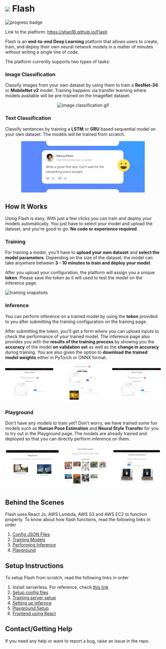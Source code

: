 <h1><img src="flash_web/public/flash.svg" height="30px" /> Flash</h1>

![progress badge](https://img.shields.io/badge/task-success-green)

Link to the platform: https://shan18.github.io/Flash

Flash is an **end-to-end Deep Learning** platform that allows users to create, train, and deploy their own neural network models in a matter of minutes without writing a single line of code.

The platform currently supports two types of tasks:

### Image Classification

Classify images from your own dataset by using them to train a **ResNet-34** or **MobileNet v2** model. Training happens via transfer learning where models available will be pre-trained on the ImageNet dataset.

<div align="center">
  <img
    src="media/image_classification.gif"
    width="400px"
    alt="image classification gif"
  />
</div>

### Text Classification

Classify sentences by training a **LSTM** or **GRU** based sequential model on your own dataset. The models will be trained from scratch.

<div align="center">
  <img
    src="media/text_classification.gif"
    width="400px"
    alt="text classification gif"
  />
</div>

## How It Works

Using Flash is easy. With just a few clicks you can train and deploy your models automatically. You just have to select your model and upload the dataset, and you're good to go. **No code or experience required**.

### Training

For training a model, you'll have to **upload your own dataset** and **select the model parameters**. Depending on the size of the dataset, the model can take anywhere between **3 - 10 minutes to train and deploy your model**.

After you upload your configuration, the platform will assign you a unique **token**. Please save the token as it will used to test the model on the inference page.

![training snapshots](media/training_snapshots.png)

### Inference

You can perform inference on a trained model by using the **token** provided to you after submitting the training configuration on the training page.

After submitting the token, you'll get a form where you can upload inputs to check the performance of your trained model. The inference page also provides you with the **results of the training process** by showing you the **accuracy** of the model **on validation set** as well as the **change in accuracy** during training. You are also given the option to **download the trained model weights** either in PyTorch or ONNX format.

![inference snapshots](media/inference_snapshots.png)

### Playground

Don't have any models to train yet? Don't worry, we have trained some fun models such as **Human Pose Estimation** and **Neural Style Transfer** for you to try out in the Playground page. The models are already trained and deployed so that you can directly perform inference on them.

![playground snapshots](media/playground_snapshots.png)

## Behind the Scenes

Flash uses React Js, AWS Lambda, AWS S3 and AWS EC2 to function properly. To know about how flash functions, read the following links in order

1. [Config JSON Files](config_json/README.md)
2. [Training Models](train_config/README.md#How-it-works)
3. [Performing Inference](inference/README.md#How-it-works)
4. [Playground](playground/README.md#How-it-works)

## Setup Instructions

To setup Flash from scratch, read the following links in order

1. Install serverless. For reference, check [this link](https://www.serverless.com/framework/docs/providers/aws/guide/installation/)
2. [Setup config files](config_json/README.md#Setup-Instructions)
3. [Training server setup](train_config/README.md#Setup-Instructions)
4. [Setting up Infernce](inference/README.md#Setup-Instructions)
5. [Playground Setup](playground/README.md)
6. [Frontend using React](flash_web/README.md#Setup-Instructions)

## Contact/Getting Help

If you need any help or want to report a bug, raise an issue in the repo.
